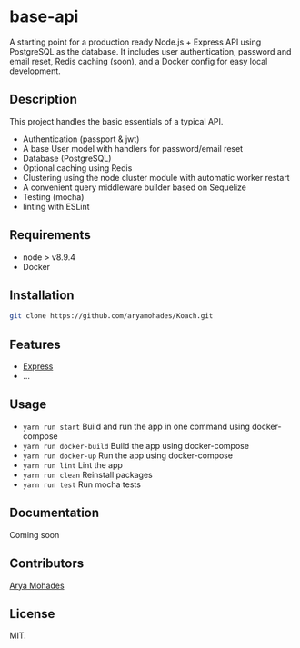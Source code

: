 # base-api
A starting point for a production ready Node.js + Express API using PostgreSQL as the database. It includes user authentication, password and email reset, Redis caching (soon), and a Docker config for easy local development.

## Description
This project handles the basic essentials of a typical API.
* Authentication (passport & jwt)
* A base User model with handlers for password/email reset
* Database (PostgreSQL)
* Optional caching using Redis
* Clustering using the node cluster module with automatic worker restart
* A convenient query middleware builder based on Sequelize
* Testing (mocha)
* linting with ESLint

## Requirements
* node > v8.9.4
* Docker

## Installation
```bash
git clone https://github.com/aryamohades/Koach.git
```

## Features
* [Express](https://github.com/expressjs/express)
* ...

## Usage
* `yarn run start` Build and run the app in one command using docker-compose
* `yarn run docker-build` Build the app using docker-compose
* `yarn run docker-up` Run the app using docker-compose
* `yarn run lint` Lint the app
* `yarn run clean` Reinstall packages
* `yarn run test` Run mocha tests

## Documentation
Coming soon

## Contributors
[Arya Mohades](https://github.com/aryamohades)

## License
MIT.
